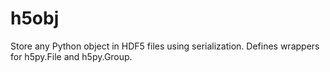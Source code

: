 h5obj
=====

Store any Python object in HDF5 files using serialization. Defines wrappers for h5py.File and h5py.Group.
